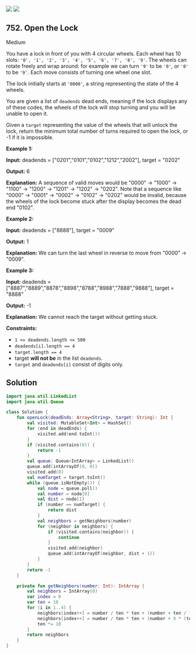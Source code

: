 [![](https://img.shields.io/github/stars/javadev/LeetCode-in-Kotlin?label=Stars&style=flat-square)](https://github.com/javadev/LeetCode-in-Kotlin)
[![](https://img.shields.io/github/forks/javadev/LeetCode-in-Kotlin?label=Fork%20me%20on%20GitHub%20&style=flat-square)](https://github.com/javadev/LeetCode-in-Kotlin/fork)

## 752\. Open the Lock

Medium

You have a lock in front of you with 4 circular wheels. Each wheel has 10 slots: `'0', '1', '2', '3', '4', '5', '6', '7', '8', '9'`. The wheels can rotate freely and wrap around: for example we can turn `'9'` to be `'0'`, or `'0'` to be `'9'`. Each move consists of turning one wheel one slot.

The lock initially starts at `'0000'`, a string representing the state of the 4 wheels.

You are given a list of `deadends` dead ends, meaning if the lock displays any of these codes, the wheels of the lock will stop turning and you will be unable to open it.

Given a `target` representing the value of the wheels that will unlock the lock, return the minimum total number of turns required to open the lock, or -1 if it is impossible.

**Example 1:**

**Input:** deadends = ["0201","0101","0102","1212","2002"], target = "0202"

**Output:** 6

**Explanation:** A sequence of valid moves would be "0000" -> "1000" -> "1100" -> "1200" -> "1201" -> "1202" -> "0202". Note that a sequence like "0000" -> "0001" -> "0002" -> "0102" -> "0202" would be invalid, because the wheels of the lock become stuck after the display becomes the dead end "0102".

**Example 2:**

**Input:** deadends = ["8888"], target = "0009"

**Output:** 1

**Explanation:** We can turn the last wheel in reverse to move from "0000" -> "0009".

**Example 3:**

**Input:** deadends = ["8887","8889","8878","8898","8788","8988","7888","9888"], target = "8888"

**Output:** -1

**Explanation:** We cannot reach the target without getting stuck.

**Constraints:**

*   `1 <= deadends.length <= 500`
*   `deadends[i].length == 4`
*   `target.length == 4`
*   target **will not be** in the list `deadends`.
*   `target` and `deadends[i]` consist of digits only.

## Solution

```kotlin
import java.util.LinkedList
import java.util.Queue

class Solution {
    fun openLock(deadEnds: Array<String>, target: String): Int {
        val visited: MutableSet<Int> = HashSet()
        for (end in deadEnds) {
            visited.add(end.toInt())
        }
        if (visited.contains(0)) {
            return -1
        }
        val queue: Queue<IntArray> = LinkedList()
        queue.add(intArrayOf(0, 0))
        visited.add(0)
        val numTarget = target.toInt()
        while (queue.isNotEmpty()) {
            val node = queue.poll()
            val number = node[0]
            val dist = node[1]
            if (number == numTarget) {
                return dist
            }
            val neighbors = getNeighbors(number)
            for (neighbor in neighbors) {
                if (visited.contains(neighbor)) {
                    continue
                }
                visited.add(neighbor)
                queue.add(intArrayOf(neighbor, dist + 1))
            }
        }
        return -1
    }

    private fun getNeighbors(number: Int): IntArray {
        val neighbors = IntArray(8)
        var index = 0
        var ten = 10
        for (i in 1..4) {
            neighbors[index++] = number / ten * ten + (number + ten / 10) % ten
            neighbors[index++] = number / ten * ten + (number + 9 * (ten / 10)) % ten
            ten *= 10
        }
        return neighbors
    }
}
```